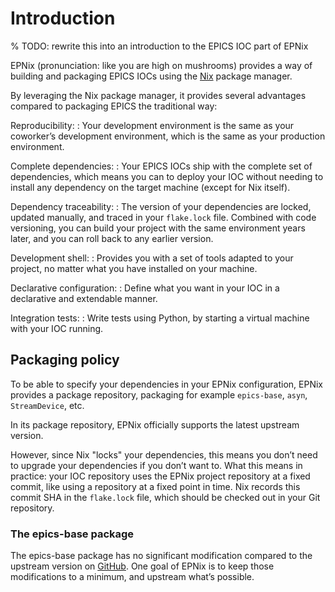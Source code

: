 # Introduction

% TODO: rewrite this into an introduction to the EPICS IOC part of EPNix

EPNix (pronunciation: like you are high on mushrooms) provides a way of building and packaging EPICS IOCs using the [Nix] package manager.

By leveraging the Nix package manager,
it provides several advantages compared to packaging EPICS the traditional way:

Reproducibility:
: Your development environment is the same as your coworker’s development environment, which is the same as your production environment.

Complete dependencies:
: Your EPICS IOCs ship with the complete set of dependencies, which means you can to deploy your IOC without needing to install any dependency on the target machine (except for Nix itself).

Dependency traceability:
: The version of your dependencies are locked, updated manually, and traced in your `flake.lock` file.
  Combined with code versioning, you can build your project with the same environment years later, and you can roll back to any earlier version.

Development shell:
: Provides you with a set of tools adapted to your project, no matter what you have installed on your machine.

Declarative configuration:
: Define what you want in your IOC in a declarative and extendable manner.

Integration tests:
: Write tests using Python, by starting a virtual machine with your IOC running.

## Packaging policy

To be able to specify your dependencies in your EPNix configuration, EPNix provides a package repository, packaging for example `epics-base`, `asyn`, `StreamDevice`, etc.

In its package repository, EPNix officially supports the latest upstream version.

However, since Nix "locks" your dependencies, this means you don’t need to upgrade your dependencies if you don’t want to.
What this means in practice: your IOC repository uses the EPNix project repository at a fixed commit, like using a repository at a fixed point in time.
Nix records this commit SHA in the `flake.lock` file, which should be checked out in your Git repository.

### The epics-base package

The epics-base package has no significant modification compared to the upstream version on [GitHub].
One goal of EPNix is to keep those modifications to a minimum, and upstream what’s possible.

[github]: https://github.com/epics-base/epics-base/
[nix]: https://nixos.org/guides/how-nix-works.html
